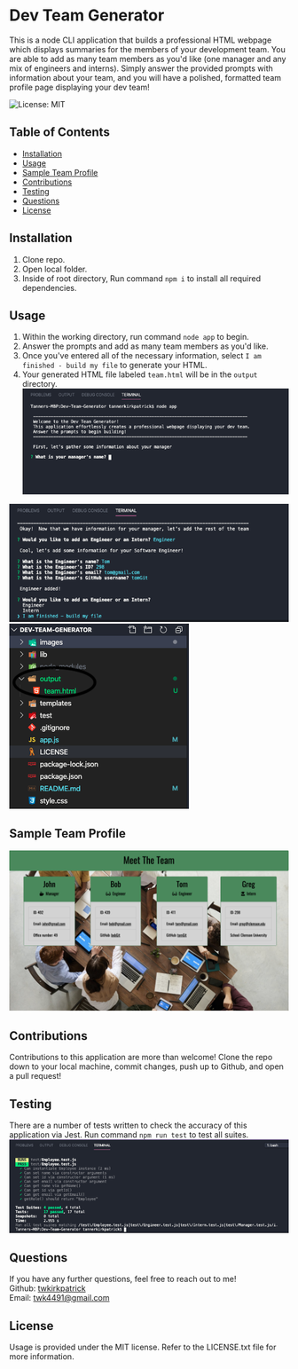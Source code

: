 # Dev Team Generator
This is a node CLI application that builds a professional HTML webpage which displays summaries for the members of your development team.  You are able to add as many team members as you'd like (one manager and any mix of engineers and interns).  Simply answer the provided prompts with information about your team, and you will have a polished, formatted team profile page displaying your dev team!

![License: MIT](https://img.shields.io/badge/License-MIT-yellow.svg)

## Table of Contents
* [Installation](#installation)
* [Usage](#usage)
* [Sample Team Profile](#sample-team-profile)
* [Contributions](#contributions)
* [Testing](#testing)
* [Questions](#questions)
* [License](#license)


## Installation
1. Clone repo.
2. Open local folder.
3. Inside of root directory, Run command ```npm i``` to install all required dependencies.

## Usage
1. Within the working directory, run command ```node app``` to begin.
2. Answer the prompts and add as many team members as you'd like.
3. Once you've entered all of the necessary information, select ```I am finished - build my file``` to generate your HTML.
4. Your generated HTML file labeled ```team.html```  will be in the ```output``` directory.
<img src="images/intro.png" alt="app initilization screenshot"> <br>
<img src ="images/main.png" alt="answering prompts screenshot">

<img src="images/output.png" alt="output folder screenshot">

## Sample Team Profile
<img src="images/sample.png" alt="Finished HTML screenshot">

## Contributions
Contributions to this application are more than welcome!  Clone the repo down to your local machine, commit changes, push up to Github, and open a pull request!

## Testing
There are a number of tests written to check the accuracy of this application via Jest.  Run command ```npm run test``` to test all suites.
<img src="images/test.png" alt="jest test screenshot">


## Questions
If you have any further questions, feel free to reach out to me! <br>
Github: <a href='https://www.github.com/twkirkpatrick'>twkirkpatrick</a> <br>
Email: <a href='mailto:twk4491@gmail.com'>twk4491@gmail.com</a>

## License
Usage is provided under the MIT license.  Refer to the LICENSE.txt file for more information.
